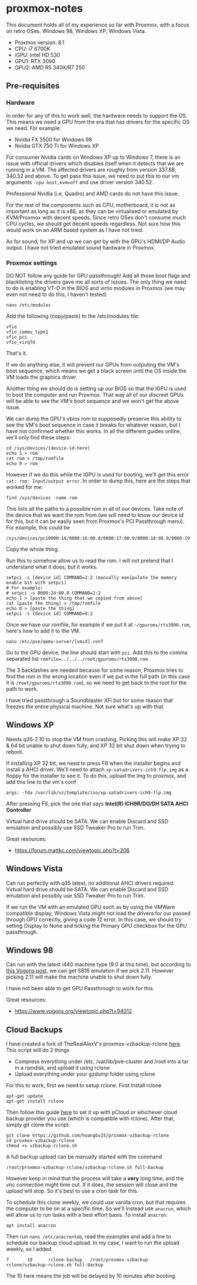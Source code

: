 # proxmox-notes
This document holds all of my experience so far with Proxmox, with a focus on retro OSes. Windows 98, Windows XP, Windows Vista.

- Proxmox version: 8.1
- CPU: i7 6700K
- iGPU: Intel HD 530
- GPU1: RTX 3090
- GPU2: AMD R5 340X/R7 250

## Pre-requisites
### Hardware
In order for any of this to work well, the hardware needs to support the OS. This means we need a GPU from the era that has drivers for the specific OS we need. For example:
- Nvidia FX 5500 for Windows 98
- Nvidia GTX 750 Ti for Windows XP

For consumer Nvidia cards on Windows XP up to Windows 7, there is an issue with official drivers which disables itself when it detects that we are running in a VM. The affected drivers are roughly from version 337.88, 340.52 and above.
To get pass this issue, we need to put this to our vm arguments `-cpu host,kvm=off` and use driver version 340.52.

Professional Nvidia (i.e. Quadro) and AMD cards do not have this issue.

For the rest of the components such as CPU, motherboard, it is not as important as long as it is x86, as they can be virtualised or emulated by KVM/Proxmox with decent speeds. Since retro OSes don't consume much CPU cycles, we should get decent speeds regardless. Not sure how this would work on an ARM based system as I have not tried.

As for sound, for XP and up we can get by with the GPU's HDMI/DP Audio output. I have not tried emulated sound hardware in Proxmox. 

### Proxmox settings
DO NOT follow any guide for GPU passthrough! Add all those boot flags and blacklisting the drivers gave me all sorts of issues.
The only thing we need to do is enabling VT-D in the BIOS and virtio modules in Proxmox (we may even not need to do this, I haven't tested)
```
nano /etc/modules
```
Add the following (copy/paste) to the /etc/modules file:
```
vfio
vfio_iommu_type1
vfio_pci
vfio_virqfd
```

That's it.

If we do anything else, it will prevent our GPUs from outputing the VM's boot sequence, which means we get a black screen until the OS inside the VM loads the graphics driver.

Another thing we should do is setting up our BIOS so that the IGPU is used to boot the computer and run Proxmox. That way all of our discreet GPUs will be able to see the VM's boot sequence and we won't get the above issue.

We can dump the GPU's vbios rom to supposedly preserve this ability to see the VM's boot sequence in case it breaks for whatever reason, but I have not confirmed whether this works. 
In all the different guides online, we'll only find these steps:
```
cd /sys/devices/[device-id-here]
echo 1 > rom
cat rom > /tmp/romfile
echo 0 > rom
```
However if we do this while the IGPU is used for booting, we'll get this error `cat: rom: Input/output error`.
In order to dump this, here are the steps that worked for me:
```
find /sys/devices -name rom
```
This lists all the paths to a possible rom in all of our devices. Take note of the device that we want the rom from (we will need to know our device id for this, but it can be easily seen from Proxmox's PCI Passthrough menu). 
For example, this could be
```
/sys/devices/pci0000:16/0000:16:00.0/0000:17:00.0/0000:18:08.0/0000:19:00.0/0000:1a:10.0/0000:22:00.0/0000:23:00.0/0000:24:00.0/rom
```
Copy the whole thing.

Run this to somehow allow us to read the rom. I will not pretend that I understand what it does, but it works.
```
setpci -s [device id] COMMAND=2:2 (manually manipulate the memory enable bit with setpci)
# For example:
# setpci -s 0000:24:00.0 COMMAND=2:2
echo 1 > [paste the thing that we copied from above]
cat [paste the thing] > /tmp/romfile
echo 0 > [paste the thing]
setpci -s [device id] COMMAND=0:2
```

Once we have our romfile, for example if we put it at `~/gpuroms/rtx3090.rom`, here's how to add it to the VM.
```
nano /etc/pve/qemu-server/[vmid].conf
```
Go to the GPU device, the line should start with `pci`. Add this to the comma separated list
`romfile=../../../root/gpuroms/rtx3090.rom`

The 3 backlashes are needed because for some reason, Proxmox tries to find the rom in the wrong location even if we put in the full path (in this case it is `/root/gpuroms/rtx3090.rom`), so we need to get back to the root for the path to work.

I have tried passthrough a Soundblaster XFi but for some reason that freezes the entire physical machine. Not sure what's up with that.

## Windows XP

Needs q35-2.10 to stop the VM from crashing. Picking this will make XP 32 & 64 bit unable to shut down fully, and XP 32 bit shut down when trying to reboot.

If installing XP 32 bit, we need to press F6 when the installer begins and install a AHCI driver. We'll need to attach `xp-satadrivers-ich9-flp.img` as a floppy for the installer to see it. To do this, upload the img to proxmox, and add this line to the vm's conf
```
args: -fda /var/lib/vz/template/iso/xp-satadrivers-ich9-flp.img
```
After pressing F6, pick the one that says **Intel(R) ICH9R/DO/DH SATA AHCI Controller**

Virtual hard drive should be SATA. We can enable Discard and SSD emulation and possibly use SSD Tweaker Pro to run Trim.

Great resources:
- https://forum.mattkc.com/viewtopic.php?t=206

## Windows Vista

Can run perfectly with q35 latest, no additional AHCI drivers required.
Virtual hard drive should be SATA. We can enable Discard and SSD emulation and possibly use SSD Tweaker Pro to run Trim.

If we run the VM with an emulated GPU such as by using the VMWare compatible display, Windows Vista might not load the drivers for our passed through GPU correctly, giving a code 12 error. In this case, we should try setting Display to None and ticking the Primary GPU checkbox for the GPU passthrough.

## Windows 98

Can run with the latest i440 machine type (9.0 at this time), but according to [this Vogons post](https://www.vogons.org/viewtopic.php?t=94012), we can get SB16 emulation if we pick 2.11. However picking 2.11 will make the machine unable to shut down fully.

I have not been able to get GPU Passthrough to work for this.

Great resources:
- https://www.vogons.org/viewtopic.php?t=94012

## Cloud Backups

I have created a fork of TheRealAlexV's proxmox-vzbackup-rclone [here](https://github.com/hoangbv15/proxmox-vzbackup-rclone).
This script will do 2 things
- Compress everything under /etc, /var/lib/pve-cluster and /root into a tar in a ramdisk, and upload it using rclone
- Upload everything under your gzdump folder using rclone

For this to work, first we need to setup rclone. First install rclone
```
apt-get update
apt-get install rclone
```
Then follow this guide [here](https://rclone.org/pcloud/) to set it up with pCloud or whichever cloud backup provider you use (which is compatible with rclone).
After that, simply git clone the script:
```
git clone https://github.com/hoangbv15/proxmox-vzbackup-rclone
cd proxmox-vzbackup-rclone
chmod +x vzbackup-rclone.sh
```
A full backup upload can be manually started with the command
```
/root/proxmox-vzbackup-rclone/vzbackup-rclone.sh full-backup
```
However keep in mind that the process will take a **very** long time, and the vnc connection might time out. If it does, the session will close and the upload will stop. So it's best to use a cron task for this.

To schedule this clone weekly, we could use vanilla cron, but that requires the computer to be on at a specific time. So we'll instead use `anacron`, which will allow us to run tasks with a best effort basis.
To install `anacron`:
```
apt install anacron
```
Then run `nano /etc/anacrontab`, read the examples and add a line to schedule our backup cloud upload. In my case, I want to run the upload weekly, so I added
```
7       10      rclone-backup   /root/proxmox-vzbackup-rclone/vzbackup-rclone.sh full-backup
```
The 10 here means the job will be delayed by 10 minutes after booting.
